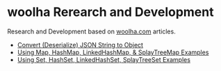 # woolha Rerearch and Development
Research and Development based on [woolha.com](https://www.woolha.com) articles.

* [Convert (Deserialize) JSON String to Object](dart-convert-deserialize-json-string-to-object)
* [Using Map, HashMap, LinkedHashMap, & SplayTreeMap Examples](dart-using-map-hashmap-linkedhashmap-splaytreemap-examples)
* [Using Set, HashSet, LinkedHashSet, SplayTreeSet Examples](dart-using-set-hashset-linkedhashset-splaytreeset-examples)
